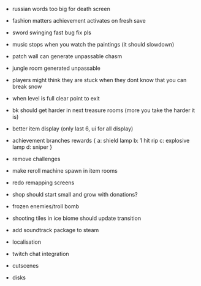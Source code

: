 * russian words too big for death screen
* fashion matters achievement activates on fresh save
* sword swinging fast bug fix pls
* music stops when you watch the paintings (it should slowdown)
* patch wall can generate unpassable chasm
* jungle room generated unpassable

* players might think they are stuck when they dont know that you can break snow
* when level is full clear point to exit
* bk should get harder in next treasure rooms (more you take the harder it is)
* better item display (only last 6, ui for all display)

* achievement branches rewards {
 a: shield lamp
 b: 1 hit rip
 c: explosive lamp
 d: sniper
}

* remove challenges
* make reroll machine spawn in item rooms
* redo remapping screens
* shop should start small and grow with donations?
* frozen enemies/troll bomb
* shooting tiles in ice biome should update transition
* add soundtrack package to steam
* localisation
* twitch chat integration
* cutscenes
* disks